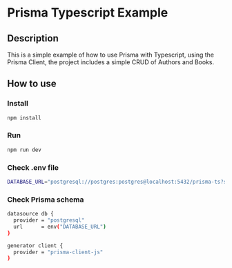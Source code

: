 # Prisma Typescript Example

## Description

This is a simple example of how to use Prisma with Typescript, using the Prisma Client, the project includes a simple CRUD of Authors and Books.

## How to use

### Install

```bash
npm install
```

### Run

```bash
npm run dev
```

### Check .env file

```bash
DATABASE_URL="postgresql://postgres:postgres@localhost:5432/prisma-ts?schema=public"
```

### Check Prisma schema

```bash
datasource db {
  provider = "postgresql"
  url      = env("DATABASE_URL")
}

generator client {
  provider = "prisma-client-js"
}
```
